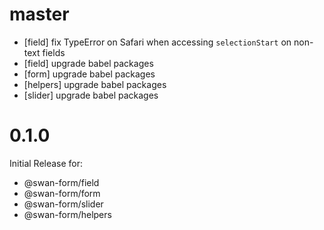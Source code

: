 # master

- [field] fix TypeError on Safari when accessing `selectionStart` on non-text fields
- [field] upgrade babel packages
- [form] upgrade babel packages
- [helpers] upgrade babel packages
- [slider] upgrade babel packages

# 0.1.0

Initial Release for:

- @swan-form/field
- @swan-form/form
- @swan-form/slider
- @swan-form/helpers
